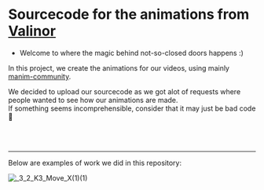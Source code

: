 # Sourcecode for the animations from [Valinor](https://www.youtube.com/channel/UCj-6F_YIsOgW0RjxHhYFyQw)

- Welcome to where the magic behind not-so-closed doors happens :)

In this project, we create the animations for our videos, using mainly [manim-community](https://www.manim.community).



We decided to upload our sourcecode as we got alot of requests where people wanted to see how our animations are made.  
If something seems incomprehensible, consider that it may just be bad code🥴


<br>
<br>
<hr>
Below are examples of work we did in this repository:

![_3_2_K3_Move_X(1)(1)](https://user-images.githubusercontent.com/25711926/133859412-3cee9253-7619-45df-8450-26c294790fde.gif)
